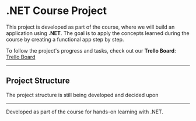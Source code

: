 # .NET Course Project

This project is developed as part of the course, where we will build an application using **.NET**. The goal is to apply the concepts learned during the course by creating a functional app step by step.

To follow the project's progress and tasks, check out our **Trello Board**:  
[Trello Board](https://trello.com/invite/b/68c21e192d9a9ad6a6321337/ATTI9f74bed7cfeeb322757f1491713a6b74B75199E4/c…)

---

## Project Structure

The project structure is still being developed and decided upon

---

Developed as part of the course for hands-on learning with .NET.
